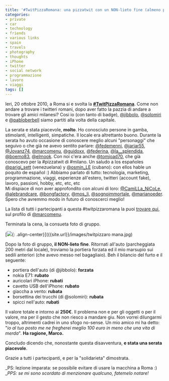 ```yaml
---
title: '#TwitPizzaRomana: una pizzatwit con un NON-lieto fine (almeno per me)'
categories:
- private
- car
- technology
- friends
- various links
- spain
- travels
- photography
- thoughts
- iPhone
- twitter
- social network
- programmazione
- lavoro
- viaggi
tags: []
---
```

Ieri, 20 ottobre 2010, a Roma si e svolta la
[**#TwitPizzaRomana**](http://twitter.com/#!/search/%23TwitPizzaRomana). Come
non andare a trovare i twitteri romani, dopo aver fatto la pazzia di andare a
trovare gli amici milanesi? Cosi io (con tanto di badge),
[@jibbolo](http://twitter.com/#!/jibbolo),
[@solomiri](http://twitter.com/#!/solomiri) e
[@pabloberbell](http://twitter.com/#!/pabloberbell) siamo partiti alla volta
della capitale.

La serata e stata piacevole, **molto**. Ho conosciuto persone in gamba,
stimolanti, intelligenti, simpatiche. Il locale era altrettanto buono. Durante
la serata ho avuto occasione di conoscere meglio alcuni "personaggi" che
seguivo o che già ne avevo sentito parlare:
[@fedemenni](http://twitter.com/#!/fedemenni),
[@jarjar55](http://twitter.com/#!/jarjar55),
[@Jovanz74](http://twitter.com/#!/jovanz74),
[@marcomenu](http://twitter.com/#!/marcomenu),
[@guidoxx](http://twitter.com/#!/guidoxx),
[@federina](http://twitter.com/#!/federina),
[@la__splendida](http://twitter.com/#!/@la__splendida),
[@boemo83](http://twitter.com/#!/boemo83),
[@elmook](http://twitter.com/#!/elmook).  Con noi c'era anche
[@tomjoad70](http://twitter.com/#!/tomjoad70), che già conoscevo per la
#pizzatwit di #milano. Un saludo a los españoles
[@parigi_sett](http://twitter.com/#!/parigi_sett) (venezuelana) y
[@osmin_LE](http://twitter.com/#!/osmin_LE) (cubano): con ellos hable un
poquito de español :) Abbiamo parlato di tutto: tecnologia, marketing,
programmazione, viaggi, esperienze all'estero, twitteri (account fake),
lavoro, passioni, hobby, etc, etc, etc  
Mi dispiace di non aver approfondito con alcuni di loro:
[@CamiLLa_NiCoLe](http://twitter.com/#!/camilla_nicole),
[@alebrandcare](http://twitter.com/#!/alebrandcare),
[@bongfactory](http://twitter.com/#!/bongfactory),
[@mos_li](http://twitter.com/#!/mos_li),
[@sognoimmortale](http://twitter.com/#!/sognoimmortale),
[@marianoeder](http://twitter.com/#!/marianoeder). Spero che avremmo modo in
futuro di conoscerci meglio!

La lista di tutti i partecipanti a questa #twitpizzaromana la puoi [trovare
qui](http://twitter.com/#!/marcoMenu/twit-pizza-romana), sul profilo di
[@marcomenu](http://twitter.com/#!/marcomenu).

Terminata la cena, la consueta foto di gruppo.

[![]({{site.url}}/images/twitpizzaromana.jpg){: .align-center}]({{site.url}}/images/twitpizzaro
mana.jpg)

  
Dopo la foto di gruppo, **il NON-lieto fine**. Ritornati all'auto
(parcheggiata 200 metri dal locale), troviamo la portiera forzata ed il mio
marsupio sui sedili anteriori (che avevo messo nel bagagliaio). Beh il
bilancio del furto e il seguente:

  * portiera dell'auto (di @jibbolo): **forzata**
  * nokia E71: **rubato**
  * auricolari iPhone: **rubati**
  * cavetto USB dell'iPhone: **rubato**
  * giaccha a vento: **rubata**
  * borsettina dei trucchi (di @solomiri): **rubata**
  * spicci nell'auto: **rubati**
  

  
Il valore totale e intorno ai **250€**. Il problema non e per gli oggetti o
per il valore, ma per il gesto che non riesco a mandare giu. Non vorrei
dilungarmi troppo, altrimenti cadrei in uno sfogo no-sense. Un mio amico mi ha
detto: "_io al tuo posto me ne fregherei meglio 100 euro in meno che una vita
di merda_". **Ha ragione, Marco.**

Concludo dicendo che, nonostante questa disavventura, **e stata una serata
piacevole**.

Grazie a tutti i partecipanti, e per la "solidarieta" dimostrata.

_PS: lezione imparata: se possibile evitare di usare la macchina a Roma :)  
__PPS: se mi sono scordato di menzionare qualcuno, fatemelo notare!_

